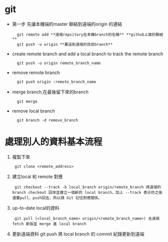 git
===
- 第一步
先讓本機端的master 聯結到遠端的origin 的連結

        git remote add **遠端repsitory在本機branch的名稱** **github上面的聯結**
        git push -u origin **要送到遠端的目前branch**


- create remote branch and add a local branch to track the remote branch

        git push -u origin remote_branch_name
  
- remove remote branch

        git push origin :remote_branch_name
    
- merge branch,在最後留下來的branch 

        git merge 
    
- remove local branch

        git branch -d remove_branch
    
    
    
處理別人的資料基本流程
===
1. 複製下來

        git clone <remote_address>
2. 建立local 和 remote 對應        
     
        git checkout --track -b local_branch origin/remote_branch 將遠端的 branch checkout 回來並建立一個新的 local branch，加上 --track 表示你之後還要pull、push回去，所以請 Git 記住對應關係。

3. up-to-date local的資料
       
        git pull (<local_branch_name> origin/<remote_branch_name>) 去遠端 fetch 新版並 merge 進 local branch
        
4. 更新遠端資料
        git push 將 local branch 的 commit 紀錄更新到遠端

    
    
